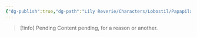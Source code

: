 ```yaml
---
{"dg-publish":true,"dg-path":"Lily Reverie/Characters/Lobostil/Papapilan.md","permalink":"/lily-reverie/characters/lobostil/papapilan/","created":"2024-01-20T04:36:41.255-03:00","updated":"2024-01-20T04:37:49.012-03:00"}
---
```



>[!info] Pending
>Content pending, for a reason or another.

